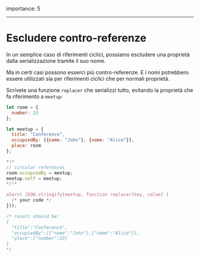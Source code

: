 importance: 5

---

# Escludere contro-referenze 

In un semplice caso di riferimenti ciclici, possiamo escludere una proprietà dalla serializzazione tramite il suo nome.

Ma in certi casi possono esserci più contro-referenze. E i nomi potrebbero essere utilizzati sia per riferimenti ciclici che per normali proprietà.

Scrivete una funzione `replacer` che serializzi tutto, evitando la proprietà che fa riferimento a `meetup`:

```js run
let room = {
  number: 23
};

let meetup = {
  title: "Conference",
  occupiedBy: [{name: "John"}, {name: "Alice"}],
  place: room
};

*!*
// circular references 
room.occupiedBy = meetup;
meetup.self = meetup;
*/!*

alert( JSON.stringify(meetup, function replacer(key, value) {
  /* your code */
}));

/* result should be:
{
  "title":"Conference",
  "occupiedBy":[{"name":"John"},{"name":"Alice"}],
  "place":{"number":23}
}
*/
```


